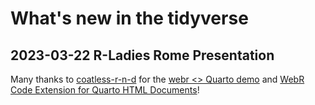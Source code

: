 # What's new in the tidyverse

## 2023-03-22 R-Ladies Rome Presentation

Many thanks to [coatless-r-n-d](https://github.com/coatless-r-n-d) for the [webr <> Quarto demo](https://github.com/coatless-r-n-d/webR-quarto-demos) and [WebR Code Extension for Quarto HTML Documents](https://github.com/coatless/quarto-webr)!